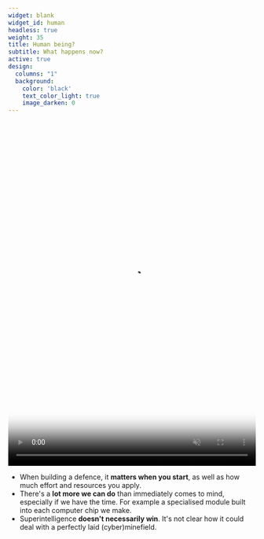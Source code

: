 ```yaml
---
widget: blank
widget_id: human
headless: true
weight: 35
title: Human being?
subtitle: What happens now?
active: true
design:
  columns: "1"
  background:
    color: 'black'
    text_color_light: true
    image_darken: 0
---
```


<video playsinline="" preload="auto" loop="" muted="" autoplay="" tabindex="-1" width="100%" height="100%" src="/media/saioutcome1.mp4" poster="/media/saioutcome1-poster.jpg" style="width:100%;height:100%;max-height:702px;object-fit:contain;object-position:center center;opacity:1"></video>

- When building a defence, it **matters when you start**, as well as how much effort and resources you apply.
- There's a **lot more we can do** than immediately comes to mind, especially if we have the time.  For example a specialised module built into each computer chip we make.
- Superintelligence **doesn't necessarily win**.  It's not clear how it could deal with a perfectly laid (cyber)minefield.

